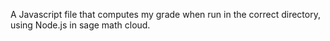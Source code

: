 A Javascript file that computes my grade when run in the correct directory, using Node.js in sage math cloud.
